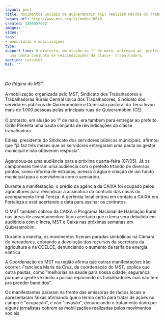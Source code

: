 ```yaml
---
layout: post
title: Movimentos Sociais de Quixeramobim (CE) realizam Marcha do Trabalhador
legacy_url: http://www.mst.org.br/node/16048
created: 1399057632
images: ''
video: ''
tags:
- menu:lutas e mobilizações
type: 
support_line: O protesto, em alusão ao 1° de maio, entregou ao  prefeito Cirilo Pimenta
  uma pauta conjunta de reivindicações da classe  trabalhadora.
section: carousel
hat: ''
---
```

<p><br><em>Da Página do MST</em><br><br>A mobilização organizada pelo MST, Sindicato dos Trabalhadores e Trabalhadoras Rurais Central única dos Trabalhadores, Sindicato dos servidores públicos de Quixeramobim e Comissão pastoral da Terra levou mais de 1.000 pessoas pelas principais ruas de Quixeramobim (CE). <br><br>O protesto, em alusão ao 1° de maio, era também para entregar ao prefeito Cirilo Pimenta uma pauta conjunta de reivindicações da classe trabalhadora. </p><p>Edleia, presidente do Sindicato dos servidores públicos municipais, afirmou que "já faz três meses que os servidores entregaram uma pauta ao gestor municipal e não obtiveram resposta". <br><br>Agendouu-se uma audiência para a próxima quarta-feira (07/05). Já os camponeses tiveram uma audiência com o prefeito trtando de diversos pontos, como reforma de estradas, acesso à água e criação de um fundo municipal para a convivência com o semiárido.</p><p>Durante a manifestação, o prédio da agência da CAIXA foi ocupado pelos agricultores para reivindicar a assinatura do contrato das casas do acampamento Irmã Tereza. A gerência local entrou em contato a CAIXA em Fortaleza e está acertando a data para assinar os contratos. </p><p>O MST também cobrou da CAIXA o Programa Nacional de Habitação Rural nas áreas de assentamentos: ficou acertado que o tema será debatido em audiência com o Incra, MST e Caixa nas próximas semanas em Quixeramobim. </p><p>Durante a marcha, os movimentos fizeram paradas simbólicas na Câmara de Vereadores, cobrando a devolução dos recursos da secretaria da agricultura e na COELCE, denunciando o aumento da tarifa de energia elétrica. </p><p>A Coordenação do MST na região afirma que outras manifestações irão ocorrer. Francisca Maria da Cruz, da coordenação do MST, explica que outra pautas, como "melhorias na saúde para nossa cidade, segurança, porque a gente vê muito a polícia reprimindo os trabalhadores mas não tem pra prender bandidos".</p><p>Os manifestantes pararam na frente das emissoras de rádios locais e apresentaram faixas afirmando que o termo certo para tratar de ações no campo é "ocupação", e não "invasão", denunciando o tratamento dado por alguns jornalistas cobrem as mobilizações realizadas pelos movimentos sociais.</p>
